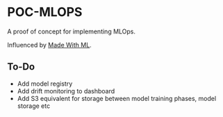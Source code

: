 # POC-MLOPS

A proof of concept for implementing MLOps.

Influenced by [Made With ML](https://madewithml.com/).

## To-Do

- Add model registry
- Add drift monitoring to dashboard
- Add S3 equivalent for storage between model training phases, model storage etc
